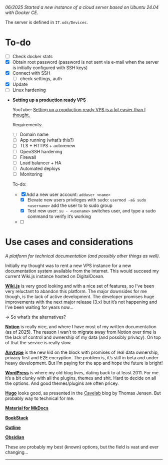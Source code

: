 *06/2025 Started a new instance of a cloud server based on Ubuntu 24.04 with Docker CE.*

The server is defined in `IT.ods/Devices`.

# To-do

- [ ]  Check docker stats
- [x]  Obtain root password (password is not sent via e-mail when the server is initially configured with SSH keys)
- [x]  Connect with SSH
    - [ ]  check settings, auth
- [x]  Update
- [ ]  Linux hardening

- **Setting up a production ready VPS**
    
    YouTube: [Setting up a production ready VPS is a lot easier than I thought.](https://www.youtube.com/watch?v=F-9KWQByeU0)
    
    Requirements:
    
    - [ ]  Domain name
    - [ ]  App running (what’s this?)
    - [ ]  TLS + HTTPS + autorenew
    - [ ]  OpenSSH hardening
    - [ ]  Firewall
    - [ ]  Load balancer + HA
    - [ ]  Automated deploys
    - [ ]  Monitoring
    
    To-do:
    
    - [x]  Add a new user account: `adduser <name>`
        - [x]  Elevate new users privileges with sudo: `usermod -aG sudo <username>` add the user to to sudo group
        - [x]  Test new user: `su - <usename>` switches user, and type a sudo command to verify it’s working
    - [ ]  

# Use cases and considerations

*A platform for technical documentation (and possibly other things as well).*

Initially my thought was to rent a new VPS instance for a new documentation system available from the internet. This would succeed my current Wiki.js instance hosted on DigitalOcean.

[**Wiki.js**](https://js.wiki) is very good looking and with a nice set of features, so I’ve been very reluctant to abandon this platform. The major downsides for me though, is the lack of active development. The developer promises huge improvements with the next major release (3.x) but it’s not happening and I’ve been waiting for years now…

→ So what’s the alternatives?

[**Notion**](https://www.notion.so) is really nice, and where I have most of my written documentation (as of 2025). The reason I wan’t to migrate away from Notion over time is the lack of control and ownership of my data (and possibly privacy). On top of that the service is really slow.

[**Anytype**](https://anytype.io) is the new kid on the block with promises of real data ownership, privacy first and E2E encryption. The problem is, it’s still in beta and under heavy development. But I’m paying for the app and hope the future is bright!

[**WordPress**](https://nb.wordpress.org) is where my old blog lives, dating back to at least 2011. For me it’s a bit clunky with all the plugins, themes and shit. Hard to decide on all the options. And good themes/plugins are often pricey.

[**Hugo**](https://gohugo.io) looks good, as presented in the [Cavelab](https://blog.cavelab.dev/2019/01/platform-hopping-hello-hugo/) blog by Thomas Jensen. But probably way to technical for me.

[**Material for MkDocs**](https://squidfunk.github.io/mkdocs-material/) 

[**BookStack**](https://www.bookstackapp.com) 

[**Outline**](https://www.getoutline.com) 

[**Obsidian**](https://obsidian.md) 

These are probably my best (known) options, but the field is vast and ever changing…

---